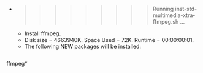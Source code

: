 * >>>>>>>>> Running inst-std-multimedia-xtra-ffmpeg.sh ...
  * Install ffmpeg.
  * Disk size = 4663940K. Space Used = 72K. Runtime = 00:00:00:01.
  * The following NEW packages will be installed:
  ```bash
ffmpeg*
  ```
